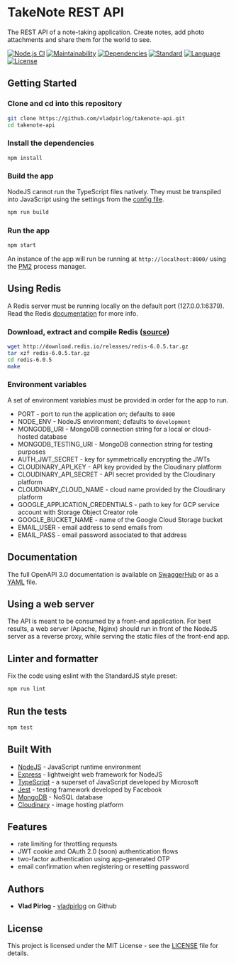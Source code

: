# TakeNote REST API

The REST API of a note-taking application. Create notes, add photo attachments and share them for the world to see.

[![Node.js CI](https://github.com/vladpirlog/takenote-api/workflows/Node.js%20CI/badge.svg)](https://github.com/vladpirlog/takenote-api/actions)
[![Maintainability](https://api.codeclimate.com/v1/badges/316551b9d8d1679e51b0/maintainability)](https://codeclimate.com/github/vladpirlog/takenote-api/maintainability)
[![Dependencies](https://img.shields.io/david/vladpirlog/takenote-api)](package.json)
[![Standard](https://img.shields.io/badge/code%20style-standard-brightgreen?style=flat)](https://www.npmjs.com/package/eslint)
[![Language](https://img.shields.io/github/languages/top/vladpirlog/takenote-api)](https://github.com/vladpirlog/takenote-api)
[![License](https://img.shields.io/github/license/vladpirlog/takenote-api)](LICENSE)

## Getting Started

### Clone and cd into this repository

```bash
git clone https://github.com/vladpirlog/takenote-api.git
cd takenote-api
```

### Install the dependencies

```bash
npm install
```

### Build the app

NodeJS cannot run the TypeScript files natively. They must be transpiled into JavaScript using the settings from the [config file](tsconfig.json).

```bash
npm run build
```

### Run the app

```bash
npm start
```

An instance of the app will run be running at `http://localhost:8000/` using the [PM2](https://pm2.keymetrics.io/) process manager.

## Using Redis

A Redis server must be running locally on the default port (127.0.0.1:6379). Read the Redis [documentation](https://redis.io/documentation) for more info.

### Download, extract and compile Redis ([source](https://redis.io/download#installation))

```bash
wget http://download.redis.io/releases/redis-6.0.5.tar.gz
tar xzf redis-6.0.5.tar.gz
cd redis-6.0.5
make
```

### Environment variables

A set of environment variables must be provided in order for the app to run.

* PORT - port to run the application on; defaults to `8000`
* NODE_ENV - NodeJS environment; defaults to `development`
* MONGODB_URI - MongoDB connection string for a local or cloud-hosted database
* MONGODB_TESTING_URI - MongoDB connection string for testing purposes
* AUTH_JWT_SECRET - key for symmetrically encrypting the JWTs
* CLOUDINARY_API_KEY - API key provided by the Cloudinary platform
* CLOUDINARY_API_SECRET - API secret provided by the Cloudinary platform
* CLOUDINARY_CLOUD_NAME - cloud name provided by the Cloudinary platform
* GOOGLE_APPLICATION_CREDENTIALS - path to key for GCP service account with Storage Object Creator role
* GOOGLE_BUCKET_NAME - name of the Google Cloud Storage bucket
* EMAIL_USER - email address to send emails from
* EMAIL_PASS - email password associated to that address

## Documentation

The full OpenAPI 3.0 documentation is available on [SwaggerHub](https://app.swaggerhub.com/apis/vladpirlog/takenote-api/1.0.0) or as a [YAML](openapi-docs.yaml) file.

## Using a web server

The API is meant to be consumed by a front-end application. For best results, a web server (Apache, Nginx) should run in front of the NodeJS server as a reverse proxy, while serving the static files of the front-end app.

## Linter and formatter

Fix the code using eslint with the StandardJS style preset:

```bash
npm run lint
```

## Run the tests

```bash
npm test
```

## Built With

* [NodeJS](https://nodejs.org/) - JavaScript runtime environment
* [Express](https://expressjs.com/) - lightweight web framework for NodeJS
* [TypeScript](https://www.typescriptlang.org/) - a superset of JavaScript developed by Microsoft
* [Jest](https://jestjs.io/) - testing framework developed by Facebook
* [MongoDB](https://www.mongodb.com/) - NoSQL database
* [Cloudinary](https://cloudinary.com/) - image hosting platform

## Features

* rate limiting for throttling requests
* JWT cookie and OAuth 2.0 (soon) authentication flows
* two-factor authentication using app-generated OTP
* email confirmation when registering or resetting password

## Authors

* **Vlad Pirlog** - [vladpirlog](https://github.com/vladpirlog) on Github

## License

This project is licensed under the MIT License - see the [LICENSE](LICENSE) file for details.
